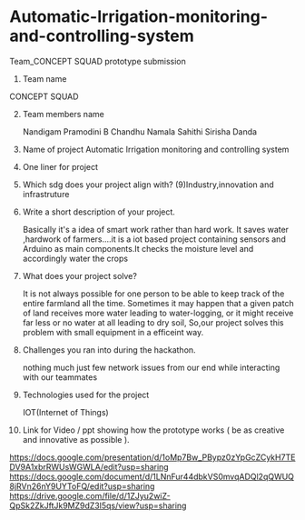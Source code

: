 # Automatic-Irrigation-monitoring-and-controlling-system
Team_CONCEPT SQUAD prototype submission



1. Team name 

  CONCEPT SQUAD

2. Team members name 

    Nandigam Pramodini
       B Chandhu
     Namala Sahithi
     Sirisha Danda


3. Name of project
Automatic Irrigation  monitoring and controlling system
4. One liner for project

   

5. Which sdg does your project align with? 
      (9)Industry,innovation and infrastruture
6. Write a short description of your project.  

   Basically it's a idea of smart work rather than hard work. It saves water ,hardwork of farmers....it is a iot based project containing sensors and Arduino as main components.It checks the moisture level  and accordingly water the crops

7. What does your project solve? 

   It is not always possible for one person to be able to keep track of the entire farmland all the time. Sometimes it may happen that a given patch of land receives more water leading to water-logging, or it might receive far less or no water at all leading to dry soil, So,our project solves this problem with small equipment in a efficeint way.

8. Challenges you ran into during the hackathon.  

   nothing much just few network issues from our end while interacting with our teammates

9. Technologies used for the project 

   IOT(Internet of Things)

10. Link for Video / ppt showing how the prototype works ( be as creative and innovative as possible ).  

   https://docs.google.com/presentation/d/1oMp7Bw_PBypz0zYpGcZCykH7TEDV9A1xbrRWUsWGWLA/edit?usp=sharing
   https://docs.google.com/document/d/1LNnFur44dbkVS0mvqADQl2qQWUQ8jRVn26nY9UYToFQ/edit?usp=sharing
   https://drive.google.com/file/d/1ZJyu2wiZ-QpSk2ZkJftJk9MZ9dZ3l5qs/view?usp=sharing
   
   

